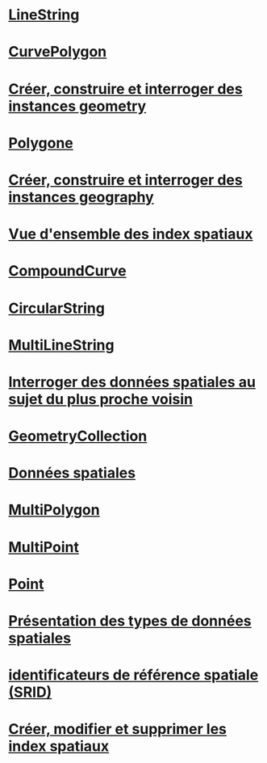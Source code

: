 # [LineString](linestring.md)
# [CurvePolygon](curvepolygon.md)
# [Créer, construire et interroger des instances geometry](create-construct-and-query-geometry-instances.md)
# [Polygone](polygon.md)
# [Créer, construire et interroger des instances geography](create-construct-and-query-geography-instances.md)
# [Vue d'ensemble des index spatiaux](spatial-indexes-overview.md)
# [CompoundCurve](compoundcurve.md)
# [CircularString](circularstring.md)
# [MultiLineString](multilinestring.md)
# [Interroger des données spatiales au sujet du plus proche voisin](query-spatial-data-for-nearest-neighbor.md)
# [GeometryCollection](geometrycollection.md)
# [Données spatiales](spatial-data-sql-server.md)
# [MultiPolygon](multipolygon.md)
# [MultiPoint](multipoint.md)
# [Point](point.md)
# [Présentation des types de données spatiales](spatial-data-types-overview.md)
# [identificateurs de référence spatiale (SRID)](spatial-reference-identifiers-srids.md)
# [Créer, modifier et supprimer les index spatiaux](create-modify-and-drop-spatial-indexes.md)
